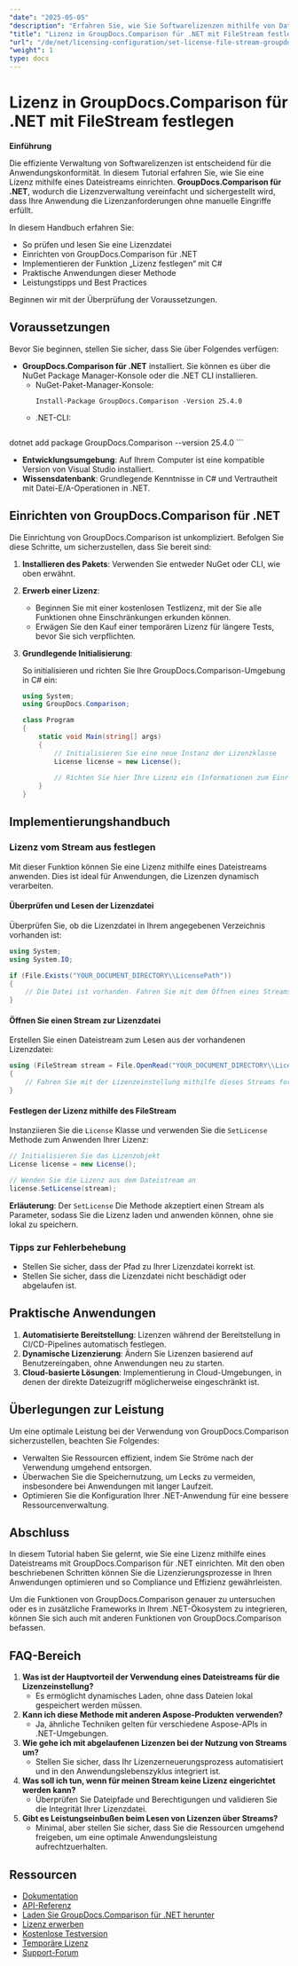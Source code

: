 ```yaml
---
"date": "2025-05-05"
"description": "Erfahren Sie, wie Sie Softwarelizenzen mithilfe von Dateistreams mit GroupDocs.Comparison für .NET nahtlos verwalten. Dieser Leitfaden enthält Codebeispiele und Best Practices."
"title": "Lizenz in GroupDocs.Comparison für .NET mit FileStream festlegen"
"url": "/de/net/licensing-configuration/set-license-file-stream-groupdocs-comparison-dotnet/"
"weight": 1
type: docs
---
```

# Lizenz in GroupDocs.Comparison für .NET mit FileStream festlegen

**Einführung**

Die effiziente Verwaltung von Softwarelizenzen ist entscheidend für die Anwendungskonformität. In diesem Tutorial erfahren Sie, wie Sie eine Lizenz mithilfe eines Dateistreams einrichten. **GroupDocs.Comparison für .NET**, wodurch die Lizenzverwaltung vereinfacht und sichergestellt wird, dass Ihre Anwendung die Lizenzanforderungen ohne manuelle Eingriffe erfüllt.

In diesem Handbuch erfahren Sie:
- So prüfen und lesen Sie eine Lizenzdatei
- Einrichten von GroupDocs.Comparison für .NET
- Implementieren der Funktion „Lizenz festlegen“ mit C#
- Praktische Anwendungen dieser Methode
- Leistungstipps und Best Practices

Beginnen wir mit der Überprüfung der Voraussetzungen.

## Voraussetzungen

Bevor Sie beginnen, stellen Sie sicher, dass Sie über Folgendes verfügen:
- **GroupDocs.Comparison für .NET** installiert. Sie können es über die NuGet Package Manager-Konsole oder die .NET CLI installieren.
  - NuGet-Paket-Manager-Konsole:
    ```shell
    Install-Package GroupDocs.Comparison -Version 25.4.0
    ```
  - .NET-CLI:
    ```bash
dotnet add package GroupDocs.Comparison --version 25.4.0
    ```
- **Entwicklungsumgebung**: Auf Ihrem Computer ist eine kompatible Version von Visual Studio installiert.
- **Wissensdatenbank**: Grundlegende Kenntnisse in C# und Vertrautheit mit Datei-E/A-Operationen in .NET.

## Einrichten von GroupDocs.Comparison für .NET

Die Einrichtung von GroupDocs.Comparison ist unkompliziert. Befolgen Sie diese Schritte, um sicherzustellen, dass Sie bereit sind:

1. **Installieren des Pakets**: Verwenden Sie entweder NuGet oder CLI, wie oben erwähnt.
2. **Erwerb einer Lizenz**:
   - Beginnen Sie mit einer kostenlosen Testlizenz, mit der Sie alle Funktionen ohne Einschränkungen erkunden können.
   - Erwägen Sie den Kauf einer temporären Lizenz für längere Tests, bevor Sie sich verpflichten.
3. **Grundlegende Initialisierung**:

    So initialisieren und richten Sie Ihre GroupDocs.Comparison-Umgebung in C# ein:

    ```csharp
    using System;
    using GroupDocs.Comparison;

    class Program
    {
        static void Main(string[] args)
        {
            // Initialisieren Sie eine neue Instanz der Lizenzklasse
            License license = new License();
            
            // Richten Sie hier Ihre Lizenz ein (Informationen zum Einrichten vom Stream finden Sie weiter unten).
        }
    }
    ```

## Implementierungshandbuch

### Lizenz vom Stream aus festlegen

Mit dieser Funktion können Sie eine Lizenz mithilfe eines Dateistreams anwenden. Dies ist ideal für Anwendungen, die Lizenzen dynamisch verarbeiten.

#### Überprüfen und Lesen der Lizenzdatei

Überprüfen Sie, ob die Lizenzdatei in Ihrem angegebenen Verzeichnis vorhanden ist:

```csharp
using System;
using System.IO;

if (File.Exists("YOUR_DOCUMENT_DIRECTORY\\LicensePath"))
{
    // Die Datei ist vorhanden. Fahren Sie mit dem Öffnen eines Streams fort.
}
```

#### Öffnen Sie einen Stream zur Lizenzdatei

Erstellen Sie einen Dateistream zum Lesen aus der vorhandenen Lizenzdatei:

```csharp
using (FileStream stream = File.OpenRead("YOUR_DOCUMENT_DIRECTORY\\LicensePath"))
{
    // Fahren Sie mit der Lizenzeinstellung mithilfe dieses Streams fort.
}
```

#### Festlegen der Lizenz mithilfe des FileStream

Instanziieren Sie die `License` Klasse und verwenden Sie die `SetLicense` Methode zum Anwenden Ihrer Lizenz:

```csharp
// Initialisieren Sie das Lizenzobjekt
License license = new License();

// Wenden Sie die Lizenz aus dem Dateistream an
license.SetLicense(stream);
```

**Erläuterung**: Der `SetLicense` Die Methode akzeptiert einen Stream als Parameter, sodass Sie die Lizenz laden und anwenden können, ohne sie lokal zu speichern.

### Tipps zur Fehlerbehebung

- Stellen Sie sicher, dass der Pfad zu Ihrer Lizenzdatei korrekt ist.
- Stellen Sie sicher, dass die Lizenzdatei nicht beschädigt oder abgelaufen ist.

## Praktische Anwendungen

1. **Automatisierte Bereitstellung**: Lizenzen während der Bereitstellung in CI/CD-Pipelines automatisch festlegen.
2. **Dynamische Lizenzierung**: Ändern Sie Lizenzen basierend auf Benutzereingaben, ohne Anwendungen neu zu starten.
3. **Cloud-basierte Lösungen**: Implementierung in Cloud-Umgebungen, in denen der direkte Dateizugriff möglicherweise eingeschränkt ist.

## Überlegungen zur Leistung

Um eine optimale Leistung bei der Verwendung von GroupDocs.Comparison sicherzustellen, beachten Sie Folgendes:
- Verwalten Sie Ressourcen effizient, indem Sie Ströme nach der Verwendung umgehend entsorgen.
- Überwachen Sie die Speichernutzung, um Lecks zu vermeiden, insbesondere bei Anwendungen mit langer Laufzeit.
- Optimieren Sie die Konfiguration Ihrer .NET-Anwendung für eine bessere Ressourcenverwaltung.

## Abschluss

In diesem Tutorial haben Sie gelernt, wie Sie eine Lizenz mithilfe eines Dateistreams mit GroupDocs.Comparison für .NET einrichten. Mit den oben beschriebenen Schritten können Sie die Lizenzierungsprozesse in Ihren Anwendungen optimieren und so Compliance und Effizienz gewährleisten.

Um die Funktionen von GroupDocs.Comparison genauer zu untersuchen oder es in zusätzliche Frameworks in Ihrem .NET-Ökosystem zu integrieren, können Sie sich auch mit anderen Funktionen von GroupDocs.Comparison befassen.

## FAQ-Bereich

1. **Was ist der Hauptvorteil der Verwendung eines Dateistreams für die Lizenzeinstellung?**
   - Es ermöglicht dynamisches Laden, ohne dass Dateien lokal gespeichert werden müssen.
2. **Kann ich diese Methode mit anderen Aspose-Produkten verwenden?**
   - Ja, ähnliche Techniken gelten für verschiedene Aspose-APIs in .NET-Umgebungen.
3. **Wie gehe ich mit abgelaufenen Lizenzen bei der Nutzung von Streams um?**
   - Stellen Sie sicher, dass Ihr Lizenzerneuerungsprozess automatisiert und in den Anwendungslebenszyklus integriert ist.
4. **Was soll ich tun, wenn für meinen Stream keine Lizenz eingerichtet werden kann?**
   - Überprüfen Sie Dateipfade und Berechtigungen und validieren Sie die Integrität Ihrer Lizenzdatei.
5. **Gibt es Leistungseinbußen beim Lesen von Lizenzen über Streams?**
   - Minimal, aber stellen Sie sicher, dass Sie die Ressourcen umgehend freigeben, um eine optimale Anwendungsleistung aufrechtzuerhalten.

## Ressourcen

- [Dokumentation](https://docs.groupdocs.com/comparison/net/)
- [API-Referenz](https://reference.groupdocs.com/comparison/net/)
- [Laden Sie GroupDocs.Comparison für .NET herunter](https://releases.groupdocs.com/comparison/net/)
- [Lizenz erwerben](https://purchase.groupdocs.com/buy)
- [Kostenlose Testversion](https://releases.groupdocs.com/comparison/net/)
- [Temporäre Lizenz](https://purchase.groupdocs.com/temporary-license/)
- [Support-Forum](https://forum.groupdocs.com/c/comparison/)